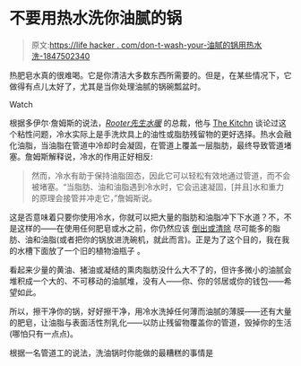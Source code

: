 # 不要用热水洗你油腻的锅

> 原文:[https://life hacker . com/don-t-wash-your-油腻的锅用热水洗-1847502340](https://lifehacker.com/dont-wash-your-greasy-pots-with-hot-water-1847502340)

热肥皂水真的很难喝。它是你清洁大多数东西所需要的。但是，在某些情况下，它做得有点儿太好了，尤其是当你处理油腻的锅碗瓢盆时。

Watch

根据多伊尔·詹姆斯的说法，[*Rooter先生水暖*](https://www.mrrooter.com/) 的总裁，他与 [The Kitchn](https://www.thekitchn.com/cold-water-washing-greasy-pots-pans-23201166) 谈论过这个粘性问题，冷水实际上是手洗炊具上的油性或脂肪残留物的更好选择。热水会融化油脂，当油脂在管道中冷却时会凝固，在管道上覆盖一层脂肪，最终导致管道堵塞。詹姆斯解释说，冷水的作用正好相反:

> 然而，冷水有助于保持油脂固态，因此它可以轻松有效地通过管道，而不会被堵塞。“当脂肪、油和油脂遇到冷水时，它会迅速凝固，[并且]水和重力的原理会接管并冲走它，”詹姆斯说。

这是否意味着只要你使用冷水，你就可以把大量的脂肪和油脂冲下下水道？不，不是这样的——在使用任何肥皂或水之前，你仍然应该 [倒出或清除](https://lifehacker.com/how-to-properly-dispose-of-grease-and-oil-1570863303) 尽可能多的脂肪、油和油脂(或者把你的锅放进洗碗机，就此而言)。正是为了这个目的，我在我的水槽下面放了一个旧的植物油瓶子 。

看起来少量的黄油、猪油或凝结的熏肉脂肪没什么大不了的，但许多微小的油腻会堆积成一个大的、不可移动的油腻堆，没有人——你、你的邻居或你的钱包——希望如此。

所以，擦干净你的锅，好好擦干净，用冷水洗掉任何薄而油腻的薄膜——还有大量的肥皂，让油脂与表面活性剂乳化——以防止残留物覆盖你的管道，毁掉你的生活(哪怕只有一点点)。

根据一名管道工的说法，洗油锅时你能做的最糟糕的事情是